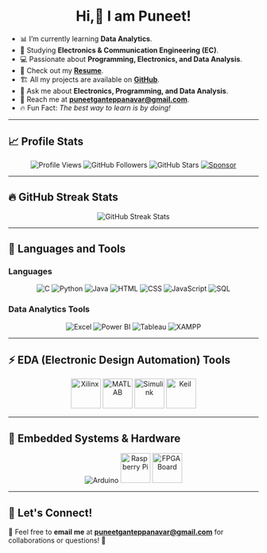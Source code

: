 <h1 align="center"> Hi,👋 I am Puneet!</h1>

- 📊 I’m currently learning **Data Analytics**.  
- 📡 Studying **Electronics & Communication Engineering (EC)**.  
- 💻 Passionate about **Programming, Electronics, and Data Analysis**.  
- 📂 Check out my **[Resume](https://drive.google.com/file/d/1wUkR8p-6vwcPkxGPxruiceJqVbhJRy-H/view?usp=sharing)**.  
- 🏗️ All my projects are available on **[GitHub](https://github.com/PuneetGanteppanavar)**.  
- 💬 Ask me about **Electronics, Programming, and Data Analysis**.  
- 📩 Reach me at **puneetganteppanavar@gmail.com**.  
- 🔥 Fun Fact: *The best way to learn is by doing!*  

---

## 📈 Profile Stats  

<p align="center">
  <img src="https://komarev.com/ghpvc/?username=PuneetGanteppanavar&color=blue" alt="Profile Views">
  <img src="https://img.shields.io/github/followers/PuneetGanteppanavar?label=Followers&style=social" alt="GitHub Followers">
  <img src="https://img.shields.io/github/stars/PuneetGanteppanavar?label=Stars&style=social" alt="GitHub Stars">
  <a href="your-sponsor-url">
    <img src="https://img.shields.io/badge/Sponsor-%E2%9D%A4-red" alt="Sponsor">
  </a>
</p>

---

## 🔥 GitHub Streak Stats  

<p align="center">
  <img src="https://github-readme-streak-stats.herokuapp.com/?user=PuneetGanteppanavar&theme=black-ice&hide_border=true&stroke=0000&background=060A0CD0" alt="GitHub Streak Stats">
  <br>
  
</p>

---

## 🚀 Languages and Tools  

### **Languages**  
<p align="center">
  <img src="https://img.icons8.com/color/48/000000/c-programming.png" alt="C">
  <img src="https://img.icons8.com/color/48/000000/python.png" alt="Python">
  <img src="https://img.icons8.com/color/48/000000/java-coffee-cup-logo.png" alt="Java">
  <img src="https://img.icons8.com/color/48/000000/html-5.png" alt="HTML">
  <img src="https://img.icons8.com/color/48/000000/css3.png" alt="CSS">
  <img src="https://img.icons8.com/color/48/000000/javascript.png" alt="JavaScript">
  <img src="https://img.icons8.com/color/48/000000/sql.png" alt="SQL">
</p>

### **Data Analytics Tools**  
<p align="center">
  <img src="https://img.icons8.com/color/48/000000/microsoft-excel-2019.png" alt="Excel">
  <img src="https://img.icons8.com/color/48/000000/power-bi.png" alt="Power BI">
  <img src="https://img.icons8.com/color/48/000000/tableau-software.png" alt="Tableau">
  <img src="https://img.icons8.com/color/48/000000/xampp.png" alt="XAMPP">
</p>

---

## ⚡ EDA (Electronic Design Automation) Tools  
<p align="center">
  <img src="https://upload.wikimedia.org/wikipedia/en/9/9a/Xilinx_Inc._logo.svg" width="60" height="60" alt="Xilinx">
  <img src="https://upload.wikimedia.org/wikipedia/commons/2/20/Matlab_Logo.png" width="60" height="60" alt="MATLAB">
  <img src="https://upload.wikimedia.org/wikipedia/commons/8/81/Simulink_Logo.png" width="60" height="60" alt="Simulink">
  <img src="https://upload.wikimedia.org/wikipedia/commons/2/21/Keil_Logo.png" width="60" height="60" alt="Keil">
</p>

---

## 🔧 Embedded Systems & Hardware  
<p align="center">
  <img src="https://img.icons8.com/color/48/000000/arduino.png" alt="Arduino">
  <img src="https://upload.wikimedia.org/wikipedia/commons/3/3b/Raspberry_Pi_Logo.svg" width="60" height="60" alt="Raspberry Pi">
  <img src="https://upload.wikimedia.org/wikipedia/commons/3/3d/Xilinx_FPGA.png" width="60" height="60" alt="FPGA Board">
</p>

---

## 📢 Let's Connect!  
💌 Feel free to **email me** at **puneetganteppanavar@gmail.com** for collaborations or questions! 🚀

